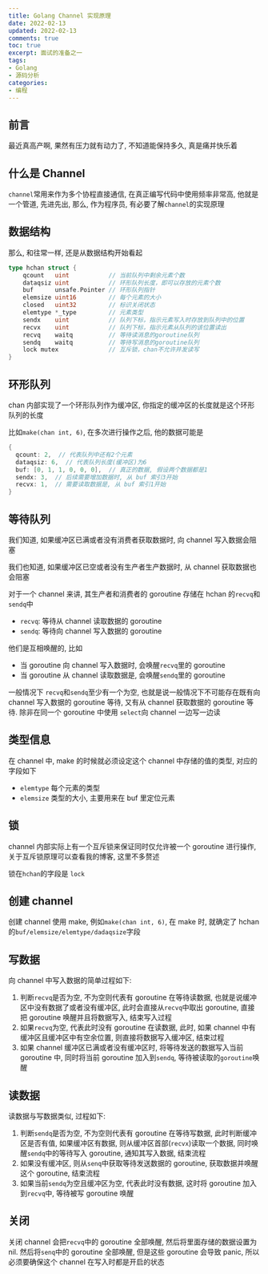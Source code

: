 ```yaml
---
title: Golang Channel 实现原理
date: 2022-02-13            
updated: 2022-02-13         
comments: true              
toc: true                   
excerpt: 面试的准备之一
tags:                       
- Golang
- 源码分析
categories:                 
- 编程
---
```


## 前言 

最近真高产啊, 果然有压力就有动力了, 不知道能保持多久, 真是痛并快乐着

## 什么是 Channel

`channel`常用来作为多个协程直接通信, 在真正编写代码中使用频率非常高, 他就是一个管道, 先进先出, 那么, 作为程序员, 有必要了解`channel`的实现原理

## 数据结构

那么, 和往常一样, 还是从数据结构开始看起

``` go
type hchan struct {
	qcount   uint           // 当前队列中剩余元素个数
	dataqsiz uint           // 环形队列长度，即可以存放的元素个数
	buf      unsafe.Pointer // 环形队列指针
	elemsize uint16         // 每个元素的大小
	closed   uint32	        // 标识关闭状态
	elemtype *_type         // 元素类型
	sendx    uint           // 队列下标，指示元素写入时存放到队列中的位置
	recvx    uint           // 队列下标，指示元素从队列的该位置读出
	recvq    waitq          // 等待读消息的goroutine队列
	sendq    waitq          // 等待写消息的goroutine队列
	lock mutex              // 互斥锁，chan不允许并发读写
}
```

## 环形队列

chan 内部实现了一个环形队列作为缓冲区, 你指定的缓冲区的长度就是这个环形队列的长度

比如`make(chan int, 6)`, 在多次进行操作之后, 他的数据可能是

``` go
{
  qcount: 2,  // 代表队列中还有2个元素
  dataqsiz: 6,  // 代表队列长度(缓冲区)为6
  buf: [0, 1, 1, 0, 0, 0],  // 真正的数据, 假设两个数据都是1
  sendx: 3,  // 后续需要增加数据时, 从 buf 索引3开始
  recvx: 1,  // 需要读取数据是, 从 buf 索引1开始
}
```

## 等待队列

我们知道, 如果缓冲区已满或者没有消费者获取数据时, 向 channel 写入数据会阻塞

我们也知道, 如果缓冲区已空或者没有生产者生产数据时, 从 channel 获取数据也会阻塞

对于一个 channel 来讲, 其生产者和消费者的 goroutine 存储在 hchan 的`recvq`和`sendq`中

- `recvq`: 等待从 channel 读取数据的 goroutine
- `sendq`: 等待向 channel 写入数据的 goroutine

他们是互相唤醒的, 比如

- 当 goroutine 向 channel 写入数据时, 会唤醒`recvq`里的 goroutine
- 当 goroutine 从 channel 读取数据是, 会唤醒`sendq`里的 goroutine

一般情况下 `recvq`和`sendq`至少有一个为空, 也就是说一般情况下不可能存在既有向 channel 写入数据的 goroutine 等待, 又有从 channel 获取数据的 goroutine 等待. 除非在同一个 goroutine 中使用 `select`向 channel 一边写一边读

## 类型信息

在 channel 中, make 的时候就必须设定这个 channel 中存储的值的类型, 对应的字段如下

- `elemtype` 每个元素的类型
- `elemsize` 类型的大小, 主要用来在 buf 里定位元素

## 锁

channel 内部实际上有一个互斥锁来保证同时仅允许被一个 goroutine 进行操作, 关于互斥锁原理可以查看我的博客, 这里不多赘述

锁在`hchan`的字段是 `lock`

## 创建 channel

创建 channel 使用 make, 例如`make(chan int, 6)`, 在 make 时, 就确定了 hchan 的`buf/elemsize/elemtype/dadaqsize`字段

## 写数据

向 channel 中写入数据的简单过程如下:

1. 判断`recvq`是否为空, 不为空则代表有 goroutine 在等待读数据, 也就是说缓冲区中没有数据了或者没有缓冲区, 此时会直接从`recvq`中取出 goroutine, 直接把 goroutine 唤醒并且将数据写入, 结束写入过程
2. 如果`recvq`为空,  代表此时没有 goroutine 在读数据, 此时, 如果 channel 中有缓冲区且缓冲区中有空余位置, 则直接将数据写入缓冲区, 结束过程
3. 如果 channel 缓冲区已满或者没有缓冲区时, 将等待发送的数据写入当前 goroutine 中, 同时将当前 goroutine 加入到`sendq`, 等待被读取的`goroutine`唤醒

## 读数据

读数据与写数据类似, 过程如下:

1. 判断`sendq`是否为空, 不为空则代表有 goroutine 在等待写数据, 此时判断缓冲区是否有值, 如果缓冲区有数据, 则从缓冲区首部(`recvx`)读取一个数据, 同时唤醒`sendq`中的等待写入 goroutine, 通知其写入数据, 结束流程
2. 如果没有缓冲区, 则从`senq`中获取等待发送数据的 goroutine, 获取数据并唤醒这个 goroutine, 结束流程
3. 如果当前`sendq`为空且缓冲区为空, 代表此时没有数据, 这时将 goroutine 加入到`recvq`中, 等待被写 goroutine 唤醒

## 关闭

关闭 channel 会把`recvq`中的 goroutine 全部唤醒, 然后将里面存储的数据设置为 nil. 然后将`senq`中的 goroutine 全部唤醒, 但是这些 goroutine 会导致 panic, 所以必须要确保这个 channel 在写入时都是开启的状态


